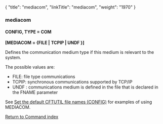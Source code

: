 {
    "title": "mediacom",
    "linkTitle": "mediacom",
    "weight": "1970"
}<span id="mediacom"></span>

### mediacom

#### CONFIG, TYPE = COM

**[MEDIACOM = {FILE &#124;** **TCPIP &#124;
UNDF }]**

Defines the communication medium type if this medium is relevant to
the system.

The possible values are:

- FILE: file type communications
- TCPIP: synchronous communications
    supported by TCP/IP
- UNDF :
    communications medium is defined in the file that is declared in the
    FNAME parameter  

See <a href="../../../about_cftutil/redefining_cftutil_data_media" class="MCXref xref">Set the default CFTUTIL file names (CONFIG)</a> for examples of using MEDIACOM.

[Return to Command index](../../)
